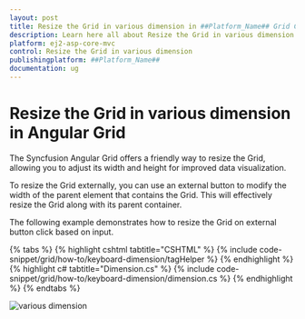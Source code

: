 ```yaml
---
layout: post
title: Resize the Grid in various dimension in ##Platform_Name## Grid Component
description: Learn here all about Resize the Grid in various dimension in Syncfusion ##Platform_Name## Grid component of Syncfusion Essential JS 2 and more.
platform: ej2-asp-core-mvc
control: Resize the Grid in various dimension
publishingplatform: ##Platform_Name##
documentation: ug
---
```


# Resize the Grid in various dimension in Angular Grid

The Syncfusion Angular Grid offers a friendly way to resize the Grid, allowing you to adjust its width and height for improved data visualization.

To resize the Grid externally, you can use an external button to modify the width of the parent element that contains the Grid. This will effectively resize the Grid along with its parent container.

The following example demonstrates how to resize the Grid on external button click based on input. 

{% tabs %}
{% highlight cshtml tabtitle="CSHTML" %}
{% include code-snippet/grid/how-to/keyboard-dimension/tagHelper %}
{% endhighlight %}
{% highlight c# tabtitle="Dimension.cs" %}
{% include code-snippet/grid/how-to/keyboard-dimension/dimension.cs %}
{% endhighlight %}
{% endtabs %}

![various dimension](images/how-to-dimension.png)

